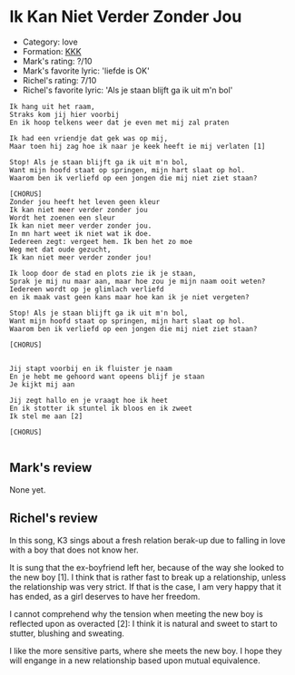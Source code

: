 # Ik Kan Niet Verder Zonder Jou

 * Category: love
 * Formation: [KKK](Kkk.md)
 * Mark's rating: ?/10
 * Mark's  favorite lyric: 'liefde is OK'
 * Richel's rating: 7/10
 * Richel's favorite lyric: 'Als je staan blijft ga ik uit m'n bol'


```
Ik hang uit het raam,
Straks kom jij hier voorbij
En ik hoop telkens weer dat je even met mij zal praten

Ik had een vriendje dat gek was op mij,
Maar toen hij zag hoe ik naar je keek heeft ie mij verlaten [1]

Stop! Als je staan blijft ga ik uit m'n bol,
Want mijn hoofd staat op springen, mijn hart slaat op hol.
Waarom ben ik verliefd op een jongen die mij niet ziet staan?

[CHORUS]
Zonder jou heeft het leven geen kleur
Ik kan niet meer verder zonder jou
Wordt het zoenen een sleur
Ik kan niet meer verder zonder jou.
In mn hart weet ik niet wat ik doe.
Iedereen zegt: vergeet hem. Ik ben het zo moe
Weg met dat oude gezucht,
Ik kan niet meer verder zonder jou!

Ik loop door de stad en plots zie ik je staan,
Sprak je mij nu maar aan, maar hoe zou je mijn naam ooit weten?
Iedereen wordt op je glimlach verliefd 
en ik maak vast geen kans maar hoe kan ik je niet vergeten?

Stop! Als je staan blijft ga ik uit m'n bol,
Want mijn hoofd staat op springen, mijn hart slaat op hol.
Waarom ben ik verliefd op een jongen die mij niet ziet staan?

[CHORUS]


Jij stapt voorbij en ik fluister je naam
En je hebt me gehoord want opeens blijf je staan
Je kijkt mij aan

Jij zegt hallo en je vraagt hoe ik heet
En ik stotter ik stuntel ik bloos en ik zweet
Ik stel me aan [2]

[CHORUS]


```
## Mark's review

None yet.

## Richel's review

In this song, K3 sings about a fresh relation berak-up due to falling in love with a boy that does not know her.

It is sung that the ex-boyfriend left her, because of the way she looked to the new boy [1]. 
I think that is rather fast to break up a relationship, unless the relationship was very strict.
If that is the case, I am very happy that it has ended, as a girl deserves to have her freedom.

I cannot comprehend why the tension when meeting the new boy is reflected upon as overacted [2]: 
I think it is natural and sweet to start to stutter, blushing and sweating.

I like the more sensitive parts, where she meets the new boy. I hope they will engange in a new relationship
based upon mutual equivalence.